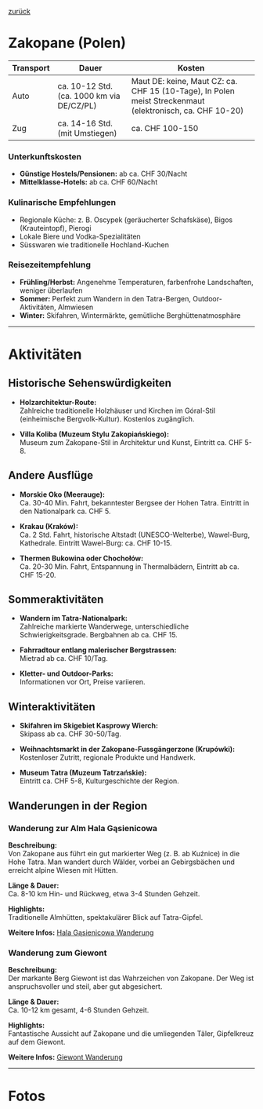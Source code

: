 [zurück](../PL.md)

# Zakopane (Polen)

| Transport | Dauer | Kosten |
|-----------|--------|---------|
| Auto      | ca. 10-12 Std. (ca. 1000 km via DE/CZ/PL) | Maut DE: keine, Maut CZ: ca. CHF 15 (10-Tage), In Polen meist Streckenmaut (elektronisch, ca. CHF 10-20) |
| Zug       | ca. 14-16 Std. (mit Umstiegen) | ca. CHF 100-150 |

### Unterkunftskosten
- **Günstige Hostels/Pensionen:** ab ca. CHF 30/Nacht  
- **Mittelklasse-Hotels:** ab ca. CHF 60/Nacht

### Kulinarische Empfehlungen
- Regionale Küche: z. B. Oscypek (geräucherter Schafskäse), Bigos (Krauteintopf), Pierogi  
- Lokale Biere und Vodka-Spezialitäten  
- Süsswaren wie traditionelle Hochland-Kuchen

### Reisezeitempfehlung
- **Frühling/Herbst:** Angenehme Temperaturen, farbenfrohe Landschaften, weniger überlaufen  
- **Sommer:** Perfekt zum Wandern in den Tatra-Bergen, Outdoor-Aktivitäten, Almwiesen  
- **Winter:** Skifahren, Wintermärkte, gemütliche Berghüttenatmosphäre

---

# Aktivitäten

## Historische Sehenswürdigkeiten
- **Holzarchitektur-Route:**  
  Zahlreiche traditionelle Holzhäuser und Kirchen im Góral-Stil (einheimische Bergvolk-Kultur). Kostenlos zugänglich.
  
- **Villa Koliba (Muzeum Stylu Zakopiańskiego):**  
  Museum zum Zakopane-Stil in Architektur und Kunst, Eintritt ca. CHF 5-8.

## Andere Ausflüge
- **Morskie Oko (Meerauge):**  
  Ca. 30-40 Min. Fahrt, bekanntester Bergsee der Hohen Tatra. Eintritt in den Nationalpark ca. CHF 5.
  
- **Krakau (Kraków):**  
  Ca. 2 Std. Fahrt, historische Altstadt (UNESCO-Welterbe), Wawel-Burg, Kathedrale. Eintritt Wawel-Burg: ca. CHF 10-15.
  
- **Thermen Bukowina oder Chochołów:**  
  Ca. 20-30 Min. Fahrt, Entspannung in Thermalbädern, Eintritt ab ca. CHF 15-20.

## Sommeraktivitäten
- **Wandern im Tatra-Nationalpark:**  
  Zahlreiche markierte Wanderwege, unterschiedliche Schwierigkeitsgrade. Bergbahnen ab ca. CHF 15.
  
- **Fahrradtour entlang malerischer Bergstrassen:**  
  Mietrad ab ca. CHF 10/Tag.
  
- **Kletter- und Outdoor-Parks:**  
  Informationen vor Ort, Preise variieren.

## Winteraktivitäten
- **Skifahren im Skigebiet Kasprowy Wierch:**  
  Skipass ab ca. CHF 30-50/Tag.
  
- **Weihnachtsmarkt in der Zakopane-Fussgängerzone (Krupówki):**  
  Kostenloser Zutritt, regionale Produkte und Handwerk.
  
- **Museum Tatra (Muzeum Tatrzańskie):**  
  Eintritt ca. CHF 5-8, Kulturgeschichte der Region.

## Wanderungen in der Region

### Wanderung zur Alm Hala Gąsienicowa
**Beschreibung:**  
Von Zakopane aus führt ein gut markierter Weg (z. B. ab Kuźnice) in die Hohe Tatra. Man wandert durch Wälder, vorbei an Gebirgsbächen und erreicht alpine Wiesen mit Hütten.

**Länge & Dauer:**  
Ca. 8-10 km Hin- und Rückweg, etwa 3-4 Stunden Gehzeit.

**Highlights:**  
Traditionelle Almhütten, spektakulärer Blick auf Tatra-Gipfel.

**Weitere Infos:** [Hala Gąsienicowa Wanderung](https://www.poland.travel)

### Wanderung zum Giewont
**Beschreibung:**  
Der markante Berg Giewont ist das Wahrzeichen von Zakopane. Der Weg ist anspruchsvoller und steil, aber gut abgesichert.

**Länge & Dauer:**  
Ca. 10-12 km gesamt, 4-6 Stunden Gehzeit.

**Highlights:**  
Fantastische Aussicht auf Zakopane und die umliegenden Täler, Gipfelkreuz auf dem Giewont.

**Weitere Infos:** [Giewont Wanderung](https://www.poland.travel)

---

# Fotos

